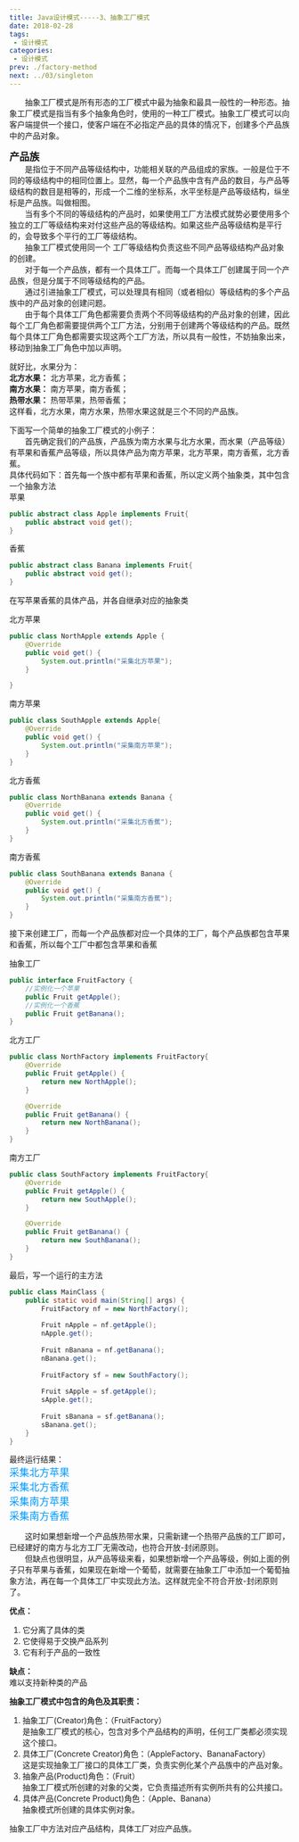```yaml
---
title: Java设计模式-----3、抽象工厂模式
date: 2018-02-28
tags:
 - 设计模式
categories:
 - 设计模式
prev: ./factory-method
next: ../03/singleton
---
```


&emsp;&emsp;抽象工厂模式是所有形态的工厂模式中最为抽象和最具一般性的一种形态。抽象工厂模式是指当有多个抽象角色时，使用的一种工厂模式。抽象工厂模式可以向客户端提供一个接口，使客户端在不必指定产品的具体的情况下，创建多个产品族中的产品对象。

**<font size=4>产品族</font>**  
&emsp;&emsp;是指位于不同产品等级结构中，功能相关联的产品组成的家族。一般是位于不同的等级结构中的相同位置上。显然，每一个产品族中含有产品的数目，与产品等级结构的数目是相等的，形成一个二维的坐标系，水平坐标是产品等级结构，纵坐标是产品族。叫做相图。  
&emsp;&emsp;当有多个不同的等级结构的产品时，如果使用工厂方法模式就势必要使用多个独立的工厂等级结构来对付这些产品的等级结构。如果这些产品等级结构是平行的，会导致多个平行的工厂等级结构。  
&emsp;&emsp;抽象工厂模式使用同一个 工厂等级结构负责这些不同产品等级结构产品对象的创建。  
&emsp;&emsp;对于每一个产品族，都有一个具体工厂。而每一个具体工厂创建属于同一个产品族，但是分属于不同等级结构的产品。  
&emsp;&emsp;通过引进抽象工厂模式，可以处理具有相同（或者相似）等级结构的多个产品族中的产品对象的创建问题。  
&emsp;&emsp;由于每个具体工厂角色都需要负责两个不同等级结构的产品对象的创建，因此每个工厂角色都需要提供两个工厂方法，分别用于创建两个等级结构的产品。既然每个具体工厂角色都需要实现这两个工厂方法，所以具有一般性，不妨抽象出来，移动到抽象工厂角色中加以声明。  

就好比，水果分为：  
**北方水果：** 北方苹果，北方香蕉；  
**南方水果：** 南方苹果，南方香蕉；  
**热带水果：** 热带苹果，热带香蕉；  
这样看，北方水果，南方水果，热带水果这就是三个不同的产品族。
 
下面写一个简单的抽象工厂模式的小例子：  
&emsp;&emsp;首先确定我们的产品族，产品族为南方水果与北方水果，而水果（产品等级）有苹果和香蕉产品等级，所以具体产品为南方苹果，北方苹果，南方香蕉，北方香蕉。  
具体代码如下：首先每一个族中都有苹果和香蕉，所以定义两个抽象类，其中包含一个抽象方法  
苹果
``` java
public abstract class Apple implements Fruit{
    public abstract void get();
}
```
香蕉
``` java
public abstract class Banana implements Fruit{
    public abstract void get();
}
```
在写苹果香蕉的具体产品，并各自继承对应的抽象类

北方苹果
``` java
public class NorthApple extends Apple {
    @Override
    public void get() {
        System.out.println("采集北方苹果");
    }

}
```

南方苹果
``` java
public class SouthApple extends Apple{
    @Override
    public void get() {
        System.out.println("采集南方苹果");
    }
}
```

北方香蕉
``` java
public class NorthBanana extends Banana {
    @Override
    public void get() {
        System.out.println("采集北方香蕉");
    }
}
```

南方香蕉
``` java
public class SouthBanana extends Banana {
    @Override
    public void get() {
        System.out.println("采集南方香蕉");
    }
}
```
接下来创建工厂，而每一个产品族都对应一个具体的工厂，每个产品族都包含苹果和香蕉，所以每个工厂中都包含苹果和香蕉

抽象工厂
``` java
public interface FruitFactory {
    //实例化一个苹果
    public Fruit getApple();
    //实例化一个香蕉
    public Fruit getBanana();
}
```
 
北方工厂
``` java
public class NorthFactory implements FruitFactory{
    @Override
    public Fruit getApple() {
        return new NorthApple();
    }

    @Override
    public Fruit getBanana() {
        return new NorthBanana();
    }
}
```

南方工厂 
``` java
public class SouthFactory implements FruitFactory{
    @Override
    public Fruit getApple() {
        return new SouthApple();
    }

    @Override
    public Fruit getBanana() {
        return new SouthBanana();
    }
}
```

最后，写一个运行的主方法
``` java
public class MainClass {
    public static void main(String[] args) {
        FruitFactory nf = new NorthFactory();
        
        Fruit nApple = nf.getApple();
        nApple.get();
        
        Fruit nBanana = nf.getBanana();
        nBanana.get();
        
        FruitFactory sf = new SouthFactory();
        
        Fruit sApple = sf.getApple();
        sApple.get();
        
        Fruit sBanana = sf.getBanana();
        sBanana.get();
    }
}
```

最终运行结果：  
<font color=#0099ff size=4 face="黑体">采集北方苹果</font>  
<font color=#0099ff size=4 face="黑体">采集北方香蕉</font>  
<font color=#0099ff size=4 face="黑体">采集南方苹果</font>  
<font color=#0099ff size=4 face="黑体">采集南方香蕉</font>  

&emsp;&emsp;这时如果想新增一个产品族热带水果，只需新建一个热带产品族的工厂即可，已经建好的南方与北方工厂无需改动，也符合开放-封闭原则。  
&emsp;&emsp;但缺点也很明显，从产品等级来看，如果想新增一个产品等级，例如上面的例子只有苹果与香蕉，如果现在新增一个葡萄，就需要在抽象工厂中添加一个葡萄抽象方法，再在每一个具体工厂中实现此方法。这样就完全不符合开放-封闭原则了。  

**优点：**  
1. 它分离了具体的类
2. 它使得易于交换产品系列
3. 它有利于产品的一致性  

**缺点：**  
难以支持新种类的产品
 
**抽象工厂模式中包含的角色及其职责：**  
1. 抽象工厂(Creator)角色：（FruitFactory）  
是抽象工厂模式的核心，包含对多个产品结构的声明，任何工厂类都必须实现这个接口。
2. 具体工厂(Concrete Creator)角色：（AppleFactory、BananaFactory）  
这是实现抽象工厂接口的具体工厂类，负责实例化某个产品族中的产品对象。
3. 抽象产品(Product)角色：（Fruit）  
抽象工厂模式所创建的对象的父类，它负责描述所有实例所共有的公共接口。
4. 具体产品(Concrete Product)角色：（Apple、Banana）  
抽象模式所创建的具体实例对象。
 
抽象工厂中方法对应产品结构，具体工厂对应产品族。